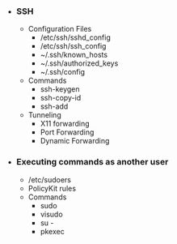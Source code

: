 - ### SSH
	- Configuration Files
		 - /etc/ssh/sshd_config
		 - /etc/ssh/ssh_config
		 - ~/.ssh/known_hosts
		 - ~/.ssh/authorized_keys
		 - ~/.ssh/config
	- Commands
		 - ssh-keygen
		 - ssh-copy-id
		 - ssh-add
	- Tunneling
		 - X11 forwarding
		 - Port Forwarding
		 - Dynamic Forwarding
- ### Executing commands as another user
	- /etc/sudoers
	- PolicyKit rules
	- Commands
		- sudo
		- visudo
		- su -
		- pkexec